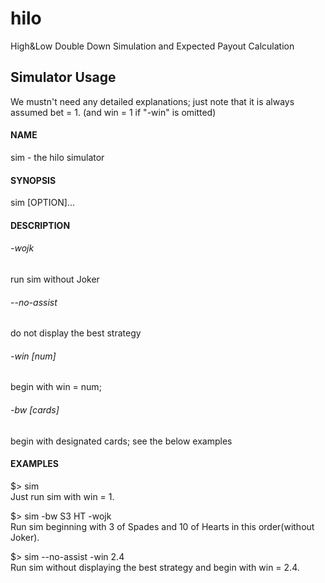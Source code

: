 # hilo
High&amp;Low Double Down Simulation and Expected Payout Calculation

## Simulator Usage
We mustn't need any detailed explanations; just note that it is always assumed bet = 1. (and win = 1 if "-win" is omitted)
#### NAME
sim - the hilo simulator
#### SYNOPSIS
sim [OPTION]...
#### DESCRIPTION
###### -wojk
run sim without Joker
###### --no-assist
do not display the best strategy
###### -win [num]
begin with win = num;
###### -bw [cards]
begin with designated cards;
see the below examples

#### EXAMPLES
$> sim
<br>
Just run sim with win = 1.

$> sim -bw S3 HT -wojk
<br>
Run sim beginning with 3 of Spades and 10 of Hearts
in this order(without Joker).

$> sim --no-assist -win 2.4
<br>
Run sim without displaying the best strategy and begin with win = 2.4.
